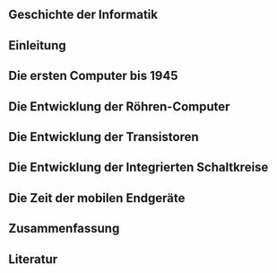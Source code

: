 ## Geschichte der Informatik    

## Einleitung

## Die ersten Computer bis 1945

## Die Entwicklung der Röhren-Computer

## Die Entwicklung der Transistoren

## Die Entwicklung der Integrierten Schaltkreise

## Die Zeit der mobilen Endgeräte

## Zusammenfassung

## Literatur